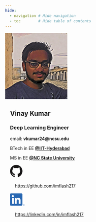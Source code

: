 ```yaml
---
hide:
  - navigation # Hide navigation
  - toc        # Hide table of contents
---
```


<!-- [LinkedIn :material-linkedin:](#){: .md-button .md-button--primary }
[Github :material-github: ](#){: .md-button .md-button--primary } -->


<!-- ------------------------------------------------------------------------------------ -->

<style>
.card {
  box-shadow: 0 4px 8px 0 rgba(0,0,0,0.2);
  transition: 0.3s;
  width: 60%;
  display: flex;
  margin: auto;
}

.card:hover {
  box-shadow: 0 8px 16px 0 rgba(0,0,0,0.2);
}

.container {
  padding: 2px 16px;
}
</style>

<!-- ------------------------------------------------------------------------------------ -->

<div class="photo">
  <img src="assets/vinay.png" alt="avatar" style="width:40%">
  <div class="container">
    <h2><b>Vinay Kumar</b></h2> 
    <h3>Deep Learning Engineer</h3>
    <p>email: <b>vkumar24@ncsu.edu</b></p>
    <p>BTech in EE <a style="font-weight:bold" href="https://iith.ac.in/">@IIT-Hyderabad</a></p>
    <p>MS in EE <a style="font-weight:bold" href="https://www.ncsu.edu/">@NC State University</a></p>
    <div class="photo">
        <img src="assets/github_logo2.png" alt="avatar" style="height:40px">
        <div class="container">
            <p><a href="https://github.com/imflash217">https://github.com/imflash217</a></p>
        </div>
    </div>
    <div class="photo">
        <img src="assets/LI-In-Bug.png" alt="avatar" style="height:40px">
        <div class="container">
            <p><a href="https://linkedin.com/in/imflash217">https://linkedin.com/in/imflash217</a></p>
        </div>
    </div>
  </div>
</div>

<!-- ------------------------------------------------------------------------------------ -->

